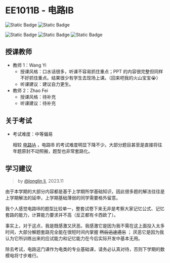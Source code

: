 # EE1011B - 电路IB

![Static Badge](https://img.shields.io/badge/%E8%80%83%E8%AF%95%E8%AF%BE-red)
![Static Badge](https://img.shields.io/badge/%E5%AD%A6%E5%88%86-2-moccasin)

![Static Badge](https://img.shields.io/badge/%E6%88%90%E7%BB%A9%E6%9E%84%E6%88%90-gold)
![Static Badge](https://img.shields.io/badge/%E4%BD%9C%E4%B8%9A-20%25-wheat)
![Static Badge](https://img.shields.io/badge/%E6%9C%9F%E6%9C%AB%E8%80%83%E8%AF%95-80%25-wheat)


## 授课教师

- 教师 1：Wang Yi
  - 授课风格：口水话很多，听课不容易抓住重点；PPT 的内容很完整但同样不好抓住重点。结果很少有学生去现场上课。（回来吧我的火山宝宝😭）
  - 听课建议：建议自力更生。
- 教师 2：Zhao Fei
  - 授课风格：待补充
  - 听课建议：待补充

## 关于考试

- 考试难度：中等偏易

  相较 [电路IA](https://hoa.moe/docs/fresh-spring/ee1011a/) ，电路IB 的考试难度明显下降不少。大部分题目甚至是直接将往年题原封不动照搬，题型也非常套路化。



## 学习建议

> by [@longlin li](https://github.com/longlin10086), 2023.11

由于本学期的大部分内容都是基于上学期所学基础知识，因此很多题的解法往往是上学期解法的延申，上学期基础薄弱的同学需要格外留意。

我个人感觉电路IB的题型比较单一，整套试卷下来无非是考察大家记忆公式、记忆套路的能力，计算能力要求并不高（反正都有卡西欧了）。

事实上，对于这点，我是既感激又厌恶。我感激它是因为我不需在这上面投入太多时间，大部分解题套路完全能在很短时间内掌握 ~~然后迅速遗忘~~ ；
厌恶它是因为我认为它所训练出来的应试能力和记忆能力在今后实际开发中基本无用。

除去考试，电路这门课作为电类的专业基础课，请务必认真对待，否则下学期的数模电将寸步难行。
